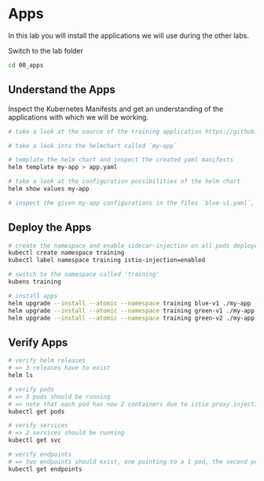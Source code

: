 # Apps

In this lab you will install the applications we will use during the other labs.

Switch to the lab folder

```bash
cd 00_apps
```

## Understand the Apps

Inspect the Kubernetes Manifests and get an understanding of the applications with which we will be working.

```bash
# take a look at the source of the training application https://github.com/cloudnativetrainings/training-application/

# take a look into the helmchart called `my-app`

# template the helm chart and inspect the created yaml manifests
helm template my-app > app.yaml

# take a look at the configuration possibilities of the helm chart
helm show values my-app

# inspect the given my-app configurations in the files `blue-v1.yaml`, `green-v1.yaml` and `green-v2.yaml`
```

## Deploy the Apps

```bash
# create the namespace and enable sidecar-injection on all pods deployed in this namespace
kubectl create namespace training
kubectl label namespace training istio-injection=enabled

# switch to the namespace called 'training'
kubens training

# install apps
helm upgrade --install --atomic --namespace training blue-v1 ./my-app -f blue-v1.yaml
helm upgrade --install --atomic --namespace training green-v1 ./my-app -f green-v1.yaml
helm upgrade --install --atomic --namespace training green-v2 ./my-app -f green-v2.yaml
```

## Verify Apps

```bash
# verify helm releases
# => 3 releases have to exist
helm ls

# verify pods
# => 3 pods should be running
# => note that each pod has now 2 containers due to istio proxy injection
kubectl get pods

# verify services
# => 2 services should be running
kubectl get svc

# verify endpoints
# => two endpoints should exist, one pointing to a 1 pod, the second pointing to 2 pods
kubectl get endpoints
```
